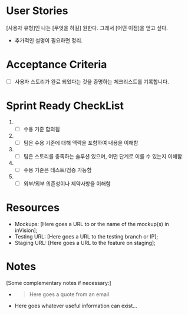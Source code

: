 # User Stories
[사용자 유형]인 나는 
[무엇을 하길] 원한다.
그래서 [어떤 이점]을 얻고 싶다.

* 추가적인 설명이 필요하면 정리.

# Acceptance Criteria
- [ ] 사용자 스토리가 완료 되었다는 것을 증명하는 체크리스트를 기록합니다.

# Sprint Ready CheckList
1. - [ ] 수용 기준 합의됨
2. - [ ] 팀은 수용 기준에 대해 맥락을 포함하여 내용을 이해함
3. - [ ] 팀은 스토리를 충족하는 솔루션 있으며, 어떤 단계로 이룰 수 있는지 이해함
4. - [ ] 수용 기준은 테스트/검증 가능함
5. - [ ] 외부/외부 의존성이나 제약사항을 이해함

# Resources
* Mockups: [Here goes a URL to or the name of the mockup(s) in inVision];
* Testing URL: [Here goes a URL to the testing branch or IP];
* Staging URL: [Here goes a URL to the feature on staging];

# Notes

[Some complementary notes if necessary:]

* > Here goes a quote from an email
* Here goes whatever useful information can exist…


